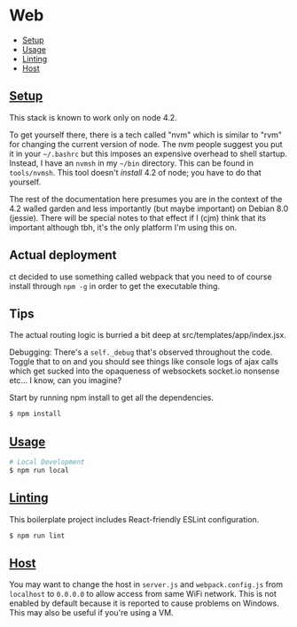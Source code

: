 # Web

  - [Setup](#setup)
  - [Usage](#usage)
  - [Linting](#linting)
  - [Host](#host)

## [Setup](#setup)

This stack is known to work only on node 4.2. 

To get yourself there, there is a tech called "nvm" which is similar to "rvm" for changing the current version of node.
The nvm people suggest you put it in your `~/.bashrc` but this imposes an expensive overhead to shell startup.  Instead, I
have an `nvmsh` in my `~/bin` directory. This can be found in `tools/nvmsh`.  This tool doesn't *install* 4.2 of node; you
have to do that yourself.

The rest of the documentation here presumes you are in the context of the 4.2 walled garden and less importantly (but maybe important) on 
Debian 8.0 (jessie).  There will be special notes to that effect if I (cjm) think that its important although tbh, it's the only platform
I'm using this on.

## Actual deployment

ct decided to use something called webpack that you need to of course install through `npm -g` in order to get the executable thing.

## Tips

The actual routing logic is burried a bit deep at src/templates/app/index.jsx.

Debugging: There's a `self._debug` that's observed throughout the code. Toggle that to on and you should see things like console logs of ajax calls which get sucked into the opaqueness of websockets socket.io nonsense etc... I know, can you imagine?

Start by running npm install to get all the dependencies.

```sh
$ npm install
```

## [Usage](#usage)

```sh
# Local Development
$ npm run local
```

## [Linting](#linting)

This boilerplate project includes React-friendly ESLint configuration.

```sh
$ npm run lint
```

## [Host](#host)

You may want to change the host in `server.js` and `webpack.config.js` from `localhost` to `0.0.0.0` to allow access from same WiFi network. This is not enabled by default because it is reported to cause problems on Windows. This may also be useful if you're using a VM.

